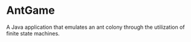 # AntGame
A Java application that emulates an ant colony through the utilization of finite state machines.
